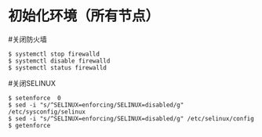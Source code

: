 # 初始化环境（所有节点）

\#关闭防火墙

```
$ systemctl stop firewalld
$ systemctl disable firewalld
$ systemctl status firewalld
```

\#关闭SELINUX

```
$ setenforce  0 
$ sed -i "s/^SELINUX=enforcing/SELINUX=disabled/g" /etc/sysconfig/selinux 
$ sed -i "s/^SELINUX=enforcing/SELINUX=disabled/g" /etc/selinux/config 
$ getenforce
```



